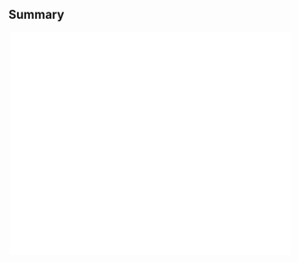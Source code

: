 Summary
--

<p align="center">
  <img align="center" src="/github-metrics.svg" alt="Metrics" width="500">
</p>
